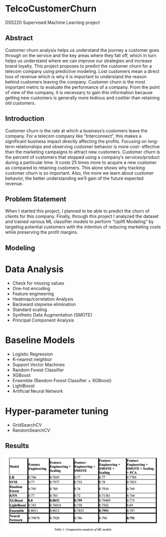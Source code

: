 # TelcoCustomerChurn
DS5220 Supervised Machine Learning project

## Abstract
Customer churn analysis helps us understand the journey a customer goes through on the service and the key areas where they fall off, which in turn helps us understand where we can improve our strategies and increase brand loyalty. This project proposes to predict the customer churn for a telecom company using predictive modeling.
Lost customers mean a direct loss of revenue which is why it is important to understand the reason behind customers leaving the company. Customer churn is the most important metric to evaluate the performance of a company. From the point of view of the company, it is necessary to gain this information because getting new customers is generally more tedious and costlier than retaining old customers.

## Introduction
Customer churn is the rate at which a business’s customers leave the company. For a telecom company like “Interconnect”, this makes a significant business impact directly affecting the profits. Focusing on long-term relationships and observing customer behavior is more cost- effective than the marketing campaigns to attract new customers. Customer churn is the percent of customers that stopped using a company’s services/product during a particular time.
It costs 25 times more to acquire a new customer as compared to retaining customers. This alone shows why tracking customer churn is so important. Also, the more we learn about customer behavior, the better understanding we’ll gain of the future expected revenue.

## Problem Statement
When I started this project, I planned to be able to predict the churn of clients for this company. Finally, through this project I analyzed the dataset and trained various ML classifier models to perform “Uplift Modeling” by targeting potential customers with the intention of reducing marketing costs while preserving the profit margins.

## Modeling
# Data Analysis
- Check for missing values
- One-hot encoding
- Feature engineering
- Heatmap/correlation Analysis
- Backward stepwise elimination
- Standard scaling
- Synthetic Data Augmentation (SMOTE)
- Principal Component Analysis
 
# Baseline Models
- Logistic Regression 
- K-nearest neighbor
- Support Vector Machines
- Random Forest Classifier
- XGBoost 
- Ensemble (Random Forest Classifier + XGBoost)
- LightBoost
- Artificial Neural Network

# Hyper-parameter tuning
- GridSearchCV
- RandomSearchCV

## Results
![image](https://github.com/shuchita28/TelcoCustomerChurn/blob/main/Screen%20Shot%202022-08-28%20at%206.23.03%20PM.png)

